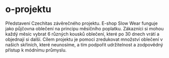 # o-projektu
Představení Czechitas závěrečného projektu. E-shop Slow Wear funguje jako půjčovna oblečení na principu měsíčního poplatku. Zákazníci si mohou každý měsíc vybrat 6 různých kousků oblečení, které po 30 dnech vrátí a objednají si další. Cílem projektu je pomoci zredukovat množství oblečení v našich skříních, které neunosíme, a tím podpořit udržitelnost a zodpovědný přístup k módnímu průmyslu.

